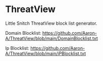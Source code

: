 # ThreatView
Little Snitch ThreatView block list generator. 

Domain Blocklist:
https://github.com/Aaron-A/ThreatView/blob/main/DomainBlocklist.txt

Ip Blocklist:
https://github.com/Aaron-A/ThreatView/blob/main/iPBlocklist.txt
